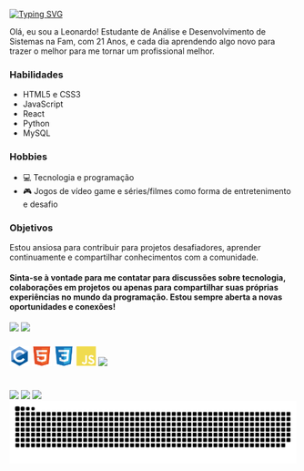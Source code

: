 [![Typing SVG](https://readme-typing-svg.demolab.com?font=Fira+Code&size=26&duration=2000&pause=1000&width=435&lines=Leonardo+Soares+Bomfim+Silva)](https://git.io/typing-svg)

Olá, eu sou a Leonardo! Estudante de Análise e Desenvolvimento de Sistemas na Fam, com 21 Anos, e cada dia aprendendo algo novo para trazer o melhor para me tornar um profissional melhor.

### Habilidades
- HTML5 e CSS3
- JavaScript
- React
- Python
- MySQL

### Hobbies

- 💻 Tecnologia e programação
- 🎮 Jogos de vídeo game e séries/filmes como forma de entretenimento e desafio

### Objetivos
Estou ansiosa para contribuir para projetos desafiadores, aprender continuamente e compartilhar conhecimentos com a comunidade. 

#### Sinta-se à vontade para me contatar para discussões sobre tecnologia, colaborações em projetos ou apenas para compartilhar suas próprias experiências no mundo da programação. Estou sempre aberta a novas oportunidades e conexões!
  

<div>
<img height="180em" src="https://github-readme-stats.vercel.app/api?username=leubomfim&bg_color=30,000000,FF1261&title_color=fff&text_color=fff&include_all_commits=true&count_private=true"/>
<img height="180em" src="https://github-readme-stats.vercel.app/api/top-langs/?username=leubomfim&layout=compact&langs_count-16&bg_color=30,FF1261,000000&title_color=fff&text_color=fff"/>
</div>

###

<div>
<img height="35em" src="https://raw.githubusercontent.com/devicons/devicon/master/icons/c/c-original.svg">  
<img height="35em" src="https://raw.githubusercontent.com/devicons/devicon/master/icons/html5/html5-original.svg"/>
<img height="35em" src="https://raw.githubusercontent.com/devicons/devicon/master/icons/css3/css3-original.svg"/>
<img height="35em" src="https://raw.githubusercontent.com/devicons/devicon/master/icons/javascript/javascript-plain.svg">
<img height="35em" src="https://cdn.jsdelivr.net/gh/devicons/devicon@latest/icons/react/react-original.svg" />
          
</div>

#

<div>
<a href="https://nebulosadev.vercel.app/" target="_blank"><img height="30em" src="https://img.shields.io/badge/Meu Portifolio-009900?style=for-the-badge&logo=Portifolio&logoColor=000" target="_blank"></a>
<a href ="mailto:contatogabrielavieirasv@gmail.com" target="_blank"><img height="30em" src="https://img.shields.io/badge/-Gmail-D14836?style=for-the-badge&logo=gmail&logoColor=white" target="_blank" ></a>
<a href="https://www.linkedin.com/in/gabriela-vieira-dos-santos-vaz-27888b298/" target="_blank"><img height="30em" src="https://img.shields.io/badge/-LinkedIn-0077B5?style=for-the badge&logo=linkedin&logoColor=white" target="_blank"></a> 
</div>
<picture>
  <source media="(prefers-color-scheme: dark)" srcset="https://raw.githubusercontent.com/gabivsv/gabivsv/output/github-contribution-grid-snake-dark.svg">
  <source media="(prefers-color-scheme: light)" srcset="https://raw.githubusercontent.com/gabivsv/gabivsv/output/github-contribution-grid-snake.svg">
  <img alt="github contribution grid snake animation" src="https://raw.githubusercontent.com/gabivsv/gabivsv/output/github-contribution-grid-snake.svg">
</picture>

